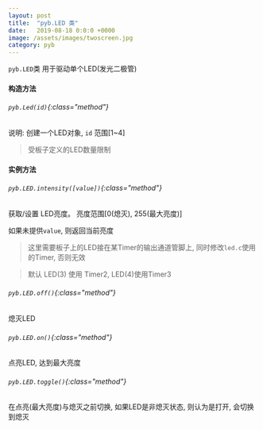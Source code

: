 ```yaml
---
layout: post
title:  "pyb.LED 类"
date:   2019-08-18 0:0:0 +0000
image: /assets/images/twoscreen.jpg
category: pyb
---
```



`pyb.LED`类 用于驱动单个LED(发光二极管)


#### 构造方法

###### `pyb.Led(id)`{:class="method"}

说明: 创建一个LED对象, `id` 范围[1~4]

> 受板子定义的LED数量限制


#### 实例方法

###### `pyb.LED.intensity([value])`{:class="method"}

获取/设置 LED亮度。 亮度范围[0(熄灭), 255(最大亮度)]

如果未提供`value`, 则返回当前亮度

> 这里需要板子上的LED接在某Timer的输出通道管脚上, 同时修改`led.c`使用的Timer, 否则无效

> 默认 LED(3) 使用 Timer2, LED(4)使用Timer3

###### `pyb.LED.off()`{:class="method"}
     
熄灭LED

###### `pyb.LED.on()`{:class="method"}

点亮LED, 达到最大亮度


###### `pyb.LED.toggle()`{:class="method"}

在点亮(最大亮度)与熄灭之前切换, 如果LED是非熄灭状态, 则认为是打开, 会切换到熄灭
